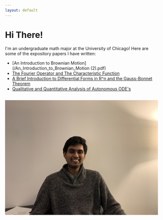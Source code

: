 ```yaml
---
layout: default
---
```


# Hi There! 

I'm an undergraduate math major at the University of Chicago! Here are some of the expository papers I have written:

- [An Introduction to Brownian Motion](/An_Introduction_to_Brownian_Motion (2).pdf)
- [The Fourier Operator and The Characteristic Function](/Bootcamp_Probability_Lecture.pdf)
- [A Brief Introduction to Differential Forms in R^n and the Gauss-Bonnet Theorem](/Nanavaty.pdf)
- [Qualitative and Quantitative Analysis of Autonomous ODE's](/Bootcamp_ODE_Lecture_7_3_18.pdf)

## ![Here's a picture of me:](IMG_8715.jpg)
